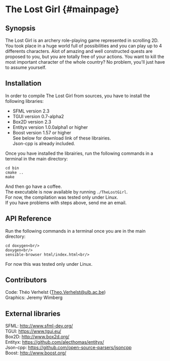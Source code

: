# The Lost Girl {#mainpage}

## Synopsis 
The Lost Girl is an archery role-playing game represented in scrolling 2D.<br/>
You took place in a huge world full of possibilities and you can play up to 4 differents characters. Alot of amazing and well constructed quests are proposed to you, but you are totally free of your actions. You want to kill the most important character of the whole country? No problem, you'll just have to assume yourself. 

## Installation
In order to compile The Lost Girl from sources, you have to install the following libraries:
* SFML version 2.3
* TGUI version 0.7-alpha2
* Box2D version 2.3
* Entityx version 1.0.0alpha1 or higher
* Boost version 1.57 or higher<br/>
See below for download link of these librairies.<br/>
Json-cpp is already included.

Once you have installed the librairies, run the following commands in a terminal in the main directory:<br/>

    cd bin
    cmake ..
    make

And then go have a coffee.<br/>
The executable is now available by running `./TheLostGirl`.<br/>
For now, the compilation was tested only under Linux.<br/>
If you have problems with steps above, send me an email.

## API Reference

Run the following commands in a terminal once you are in the main directory:<br/>

    cd doxygen<br/>
    doxygen<br/>
    sensible-browser html/index.html<br/>

For now this was tested only under Linux.

## Contributors

Code: Théo Verhelst (<Theo.Verhelst@ulb.ac.be>)<br/>
Graphics: Jeremy Wimberg

## External libraries

SFML: <http://www.sfml-dev.org/><br/>
TGUI: <https://www.tgui.eu/><br/>
Box2D: <http://www.box2d.org/><br/>
Entityx: <https://github.com/alecthomas/entityx/><br/>
Json-cpp: <https://github.com/open-source-parsers/jsoncpp><br/>
Boost: <http://www.boost.org/><br/>

